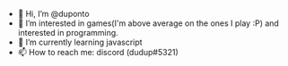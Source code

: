 - 👋 Hi, I’m @duponto
- 👀 I’m interested in games(I'm above average on the ones I play :P) and interested in programming.
- 🌱 I’m currently learning javascript
- 📫 How to reach me: discord (dudup#5321)

<!---
duponto/duponto is a ✨ special ✨ repository because its `README.md` (this file) appears on your GitHub profile.
You can click the Preview link to take a look at your changes.
--->

